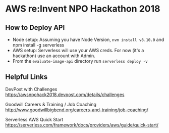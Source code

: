 # AWS re:Invent NPO Hackathon 2018

## How to Deploy API

* Node setup: Assuming you have Node Version, `nvm install v8.10.0` and npm install -g serverless
* AWS setup: Serverless will use your AWS creds. For now (it's a hackathon) use an account with Admin.
* From the `evaluate-image-api` directory run `serverless deploy -v`

## Helpful Links

DevPost with Challenges
https://awsnpohack2018.devpost.com/details/challenges

Goodwill Careers & Training / Job Coaching
http://www.goodwillbigbend.org/careers-and-training/job-coaching/

Serverless AWS Quick Start
https://serverless.com/framework/docs/providers/aws/guide/quick-start/
